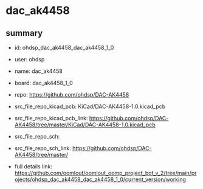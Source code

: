 # dac_ak4458
 
## summary 
* id: ohdsp_dac_ak4458_dac_ak4458_1_0
* user: ohdsp
* name: dac_ak4458
* board: dac_ak4458_1_0
* repo: https://github.com/ohdsp/DAC-AK4458
* src_file_repo_kicad_pcb: KiCad/DAC-AK4458-1.0.kicad_pcb
* src_file_repo_kicad_pcb_link: https://github.com/ohdsp/DAC-AK4458/tree/master/KiCad/DAC-AK4458-1.0.kicad_pcb


* src_file_repo_sch: 
* src_file_repo_sch_link: https://github.com/ohdsp/DAC-AK4458/tree/master/
* full details link: https://github.com/oomlout/oomlout_oomp_project_bot_v_2/tree/main/projects/ohdsp_dac_ak4458_dac_ak4458_1_0/current_version/working  







